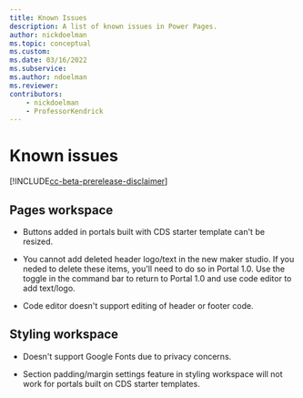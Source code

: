```yaml
---
title: Known Issues
description: A list of known issues in Power Pages.
author: nickdoelman
ms.topic: conceptual
ms.custom: 
ms.date: 03/16/2022
ms.subservice:
ms.author: ndoelman 
ms.reviewer: 
contributors:
    - nickdoelman
    - ProfessorKendrick
---
```

# Known issues

[!INCLUDE[cc-beta-prerelease-disclaimer](includes/cc-beta-prerelease-disclaimer.md)]

## Pages workspace

- Buttons added in portals built with CDS starter template can't be resized.

- You cannot add deleted header logo/text in the new maker studio.  If you neded to delete these items, you'll need to do so in Portal 1.0.  Use the toggle in the command bar to return to Portal 1.0 and use code editor to add text/logo.

- Code editor doesn't support editing of header or footer code.

## Styling workspace

- Doesn't support Google Fonts due to privacy concerns.

- Section padding/margin settings feature in styling workspace will not work for portals built on CDS starter templates.
